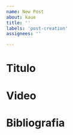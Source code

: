 ```yaml
---
name: New Post
about: kaue
title: ''
labels: 'post-creation'
assignees: ''

---
```


# Titulo


# Video


# Bibliografia
